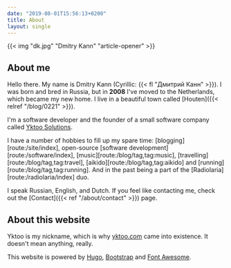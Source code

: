 ```yaml
---
date: "2019-08-01T15:56:13+0200"
title: About
layout: single
---
```


{{< img "dk.jpg" "Dmitry Kann" "article-opener" >}}

## About me

Hello there. My name is Dmitry Kann (Cyrillic: {{< fl "Дмитрий Канн" >}}). I was born and bred in Russia, but in **2008** I've moved to the Netherlands, which became my new home. I live in a beautiful town called [Houten]({{< relref "/blog/0221" >}}).

I'm a software developer and the founder of a small software company called [Yktoo Solutions](https://yktoo.solutions).

I have a number of hobbies to fill up my spare time: [blogging][route:/site/index], open-source [software development][route:/software/index], [music][route:/blog/tag,tag:music], [travelling][route:/blog/tag,tag:travel], [aikido][route:/blog/tag,tag:aikido] and [running][route:/blog/tag,tag:running]. And in the past being a part of the [Radiolaria][route:/radiolaria/index] duo.

I speak Russian, English, and Dutch. If you feel like contacting me, check out the [Contact]({{< ref "/about/contact" >}}) page.

## About this website

Yktoo is my nickname, which is why <u>yktoo.com</u> came into existence. It doesn't mean anything, really.

This website is powered by [Hugo](https://gohugo.io/), [Bootstrap](http://getbootstrap.com/) and [Font Awesome](https://fontawesome.com/).
